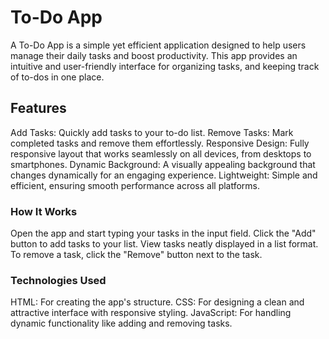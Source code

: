 # To-Do App
A To-Do App is a simple yet efficient application designed to help users manage their daily tasks and boost productivity. This app provides an intuitive and user-friendly interface for organizing tasks, and keeping track of to-dos in one place.

## Features
Add Tasks: Quickly add tasks to your to-do list.
Remove Tasks: Mark completed tasks and remove them effortlessly.
Responsive Design: Fully responsive layout that works seamlessly on all devices, from desktops to smartphones.
Dynamic Background: A visually appealing background that changes dynamically for an engaging experience.
Lightweight: Simple and efficient, ensuring smooth performance across all platforms.
### How It Works
Open the app and start typing your tasks in the input field.
Click the "Add" button to add tasks to your list.
View tasks neatly displayed in a list format.
To remove a task, click the "Remove" button next to the task.
### Technologies Used
HTML: For creating the app's structure.
CSS: For designing a clean and attractive interface with responsive styling.
JavaScript: For handling dynamic functionality like adding and removing tasks.